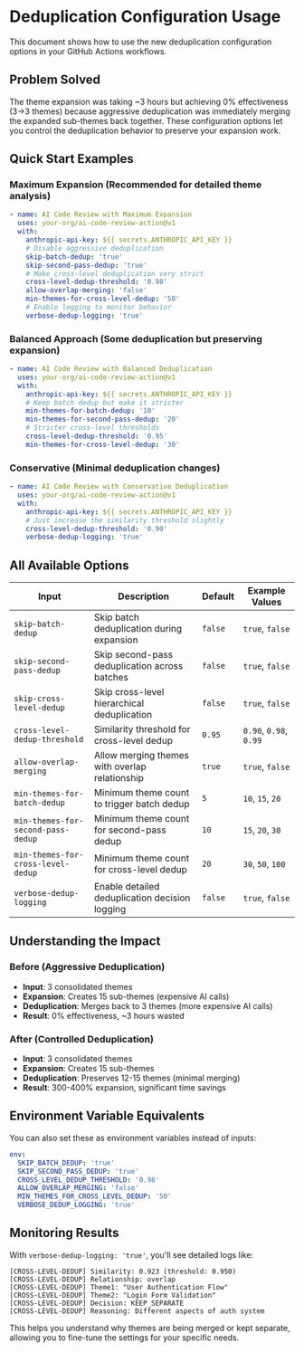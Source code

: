 # Deduplication Configuration Usage

This document shows how to use the new deduplication configuration options in your GitHub Actions workflows.

## Problem Solved

The theme expansion was taking ~3 hours but achieving 0% effectiveness (3→3 themes) because aggressive deduplication was immediately merging the expanded sub-themes back together. These configuration options let you control the deduplication behavior to preserve your expansion work.

## Quick Start Examples

### Maximum Expansion (Recommended for detailed theme analysis)

```yaml
- name: AI Code Review with Maximum Expansion
  uses: your-org/ai-code-review-action@v1
  with:
    anthropic-api-key: ${{ secrets.ANTHROPIC_API_KEY }}
    # Disable aggressive deduplication
    skip-batch-dedup: 'true'
    skip-second-pass-dedup: 'true'
    # Make cross-level deduplication very strict
    cross-level-dedup-threshold: '0.98'
    allow-overlap-merging: 'false'
    min-themes-for-cross-level-dedup: '50'
    # Enable logging to monitor behavior
    verbose-dedup-logging: 'true'
```

### Balanced Approach (Some deduplication but preserving expansion)

```yaml
- name: AI Code Review with Balanced Deduplication
  uses: your-org/ai-code-review-action@v1
  with:
    anthropic-api-key: ${{ secrets.ANTHROPIC_API_KEY }}
    # Keep batch dedup but make it stricter
    min-themes-for-batch-dedup: '10'
    min-themes-for-second-pass-dedup: '20'
    # Stricter cross-level thresholds
    cross-level-dedup-threshold: '0.95'
    min-themes-for-cross-level-dedup: '30'
```

### Conservative (Minimal deduplication changes)

```yaml
- name: AI Code Review with Conservative Deduplication
  uses: your-org/ai-code-review-action@v1
  with:
    anthropic-api-key: ${{ secrets.ANTHROPIC_API_KEY }}
    # Just increase the similarity threshold slightly
    cross-level-dedup-threshold: '0.90'
    verbose-dedup-logging: 'true'
```

## All Available Options

| Input | Description | Default | Example Values |
|-------|-------------|---------|----------------|
| `skip-batch-dedup` | Skip batch deduplication during expansion | `false` | `true`, `false` |
| `skip-second-pass-dedup` | Skip second-pass deduplication across batches | `false` | `true`, `false` |
| `skip-cross-level-dedup` | Skip cross-level hierarchical deduplication | `false` | `true`, `false` |
| `cross-level-dedup-threshold` | Similarity threshold for cross-level dedup | `0.95` | `0.90`, `0.98`, `0.99` |
| `allow-overlap-merging` | Allow merging themes with overlap relationship | `true` | `true`, `false` |
| `min-themes-for-batch-dedup` | Minimum theme count to trigger batch dedup | `5` | `10`, `15`, `20` |
| `min-themes-for-second-pass-dedup` | Minimum theme count for second-pass dedup | `10` | `15`, `20`, `30` |
| `min-themes-for-cross-level-dedup` | Minimum theme count for cross-level dedup | `20` | `30`, `50`, `100` |
| `verbose-dedup-logging` | Enable detailed deduplication decision logging | `false` | `true`, `false` |

## Understanding the Impact

### Before (Aggressive Deduplication)
- **Input**: 3 consolidated themes
- **Expansion**: Creates 15 sub-themes (expensive AI calls)
- **Deduplication**: Merges back to 3 themes (more expensive AI calls)
- **Result**: 0% effectiveness, ~3 hours wasted

### After (Controlled Deduplication)
- **Input**: 3 consolidated themes  
- **Expansion**: Creates 15 sub-themes
- **Deduplication**: Preserves 12-15 themes (minimal merging)
- **Result**: 300-400% expansion, significant time savings

## Environment Variable Equivalents

You can also set these as environment variables instead of inputs:

```yaml
env:
  SKIP_BATCH_DEDUP: 'true'
  SKIP_SECOND_PASS_DEDUP: 'true'
  CROSS_LEVEL_DEDUP_THRESHOLD: '0.98'
  ALLOW_OVERLAP_MERGING: 'false'
  MIN_THEMES_FOR_CROSS_LEVEL_DEDUP: '50'
  VERBOSE_DEDUP_LOGGING: 'true'
```

## Monitoring Results

With `verbose-dedup-logging: 'true'`, you'll see detailed logs like:

```
[CROSS-LEVEL-DEDUP] Similarity: 0.923 (threshold: 0.950)
[CROSS-LEVEL-DEDUP] Relationship: overlap
[CROSS-LEVEL-DEDUP] Theme1: "User Authentication Flow"
[CROSS-LEVEL-DEDUP] Theme2: "Login Form Validation"  
[CROSS-LEVEL-DEDUP] Decision: KEEP_SEPARATE
[CROSS-LEVEL-DEDUP] Reasoning: Different aspects of auth system
```

This helps you understand why themes are being merged or kept separate, allowing you to fine-tune the settings for your specific needs.